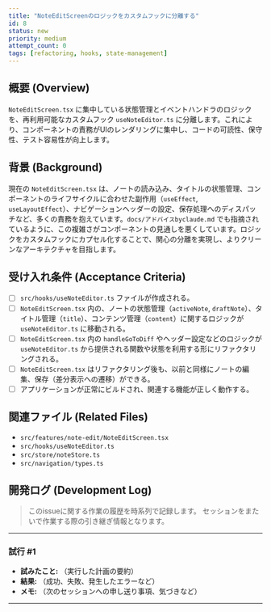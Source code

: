 ```yaml
---
title: "NoteEditScreenのロジックをカスタムフックに分離する"
id: 8
status: new
priority: medium
attempt_count: 0
tags: [refactoring, hooks, state-management]
---
```


## 概要 (Overview)

`NoteEditScreen.tsx` に集中している状態管理とイベントハンドラのロジックを、再利用可能なカスタムフック `useNoteEditor.ts` に分離します。これにより、コンポーネントの責務がUIのレンダリングに集中し、コードの可読性、保守性、テスト容易性が向上します。

## 背景 (Background)

現在の `NoteEditScreen.tsx` は、ノートの読み込み、タイトルの状態管理、コンポーネントのライフサイクルに合わせた副作用（`useEffect`, `useLayoutEffect`）、ナビゲーションヘッダーの設定、保存処理へのディスパッチなど、多くの責務を抱えています。`docs/アドバイスbyclaude.md` でも指摘されているように、この複雑さがコンポーネントの見通しを悪くしています。ロジックをカスタムフックにカプセル化することで、関心の分離を実現し、よりクリーンなアーキテクチャを目指します。

## 受け入れ条件 (Acceptance Criteria)

- [ ] `src/hooks/useNoteEditor.ts` ファイルが作成される。
- [ ] `NoteEditScreen.tsx` 内の、ノートの状態管理（`activeNote`, `draftNote`）、タイトル管理（`title`）、コンテンツ管理（`content`）に関するロジックが `useNoteEditor.ts` に移動される。
- [ ] `NoteEditScreen.tsx` 内の `handleGoToDiff` やヘッダー設定などのロジックが `useNoteEditor.ts` から提供される関数や状態を利用する形にリファクタリングされる。
- [ ] `NoteEditScreen.tsx` はリファクタリング後も、以前と同様にノートの編集、保存（差分表示への遷移）ができる。
- [ ] アプリケーションが正常にビルドされ、関連する機能が正しく動作する。

## 関連ファイル (Related Files)

- `src/features/note-edit/NoteEditScreen.tsx`
- `src/hooks/useNoteEditor.ts`
- `src/store/noteStore.ts`
- `src/navigation/types.ts`

## 開発ログ (Development Log)

> このissueに関する作業の履歴を時系列で記録します。
> セッションをまたいで作業する際の引き継ぎ情報となります。

---
### 試行 #1

- **試みたこと:** （実行した計画の要約）
- **結果:** （成功、失敗、発生したエラーなど）
- **メモ:** （次のセッションへの申し送り事項、気づきなど）

---
